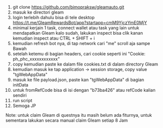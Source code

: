 
1. git clone https://github.com/bimopraksw/gleamauto.git
2. masuk ke directori gleam 
3. login terlebih dahulu bisa di tele desktop https://t.me/GleamRewardsBot/app?startapp=cmM9YjczYmE0MjY
4. minimal kerjain 1 task, connect wallet atau task yang lain untuk mendapatkan Gleam kalo sudah, lakukan inspect bisa clik kanan kemudian inspect atau CTRL + SHIFT + i
5. kemudian refresh bot nya, di tap network cari "me" scroll aja sampe Bawah
6. setelah ketemu di bagian headers, cari cookie seperti ini "Cookie: ph_phc_xxxxxxxxxxxx"
7. copy kemudian paste ke dalam file cookies.txt di dalam directory Gleam
8. kemudian masuk ke tap application -> session storage, copy value "tgWebAppData"
9. masuk ke file payload.json, paste kan "tgWebAppData" di bagian initData
10. untuk fromRefCode bisa di isi dengan "b73ba426" atau refCode kalian sendiri
11. run script
12. Semoga JP

Note:
untuk claim Gleam di questnya itu masih belum ada fiturnya, untuk sementara lakukan secara manual claim Gleam setiap 8 Jam
